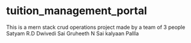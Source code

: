 # tuition_management_portal
This is a mern stack crud operations project made by a team of 3 people
Satyam R.D Dwivedi
Sai Gruheeth N
Sai kalyaan Pallla
